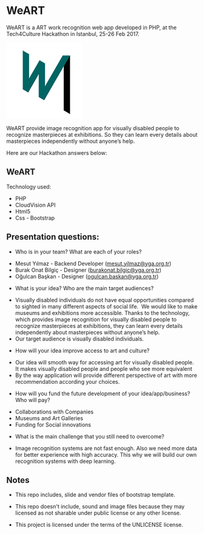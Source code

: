 # WeART

WeART is a ART work recognition web app developed in PHP, at the Tech4Culture Hackathon in Istanbul, 25-26 Feb 2017.

![WeART Logo](img/logo.png)

WeART provide image recognition app for visually disabled people to recognize masterpieces at exhibitions. So they can learn every details about masterpieces independently without anyone’s help.

Here are our Hackathon answers below:

## WeART

Technology used:

- PHP
- CloudVision API
- Html5
- Css - Bootstrap

## Presentation questions:
* Who is in your team? What are each of your roles?
 - Mesut Yılmaz - Backend Developer (mesut.yilmaz@yga.org.tr)
 - Burak Onat Bilgiç - Designer (burakonat.bilgic@yga.org.tr)
 - Oğulcan Başkan - Designer (ogulcan.baskan@yga.org.tr)

* What is your idea? Who are the main target audiences?
 - Visually disabled individuals do not have equal opportunities compared to sighted in many different aspects of social life. 
We would like to make museums and exhibitions more accessible. Thanks to the technology, which provides image recognition for visually disabled people to recognize masterpieces at exhibitions, they can learn every details independently about masterpieces without anyone’s help.
 - Our target audience is visually disabled individuals. 
 
* How will your idea improve access to art and culture? 
 - Our idea will smooth way for accessing art for visually disabled people. It makes visually disabled people and people who see more equivalent
 - By the way application will provide different perspective of art with more recommendation according your choices.

* How will you fund the future development of your idea/app/business? Who will pay? 
 - Collaborations with Companies
 - Museums and Art Galleries
 - Funding for Social innovations

* What is the main challenge that you still need to overcome? 
 - Image recognition systems are not fast enough. Also we need more data for better experience with high accuracy. This why we will build our own recognition systems with deep learning.

## Notes
- This repo includes, slide and vendor files of bootstrap template.

- This repo doesn't include, sound and image files because they may licensed as not sharable under public license or any other license.
- This project is licensed under the terms of the UNLICENSE license.
